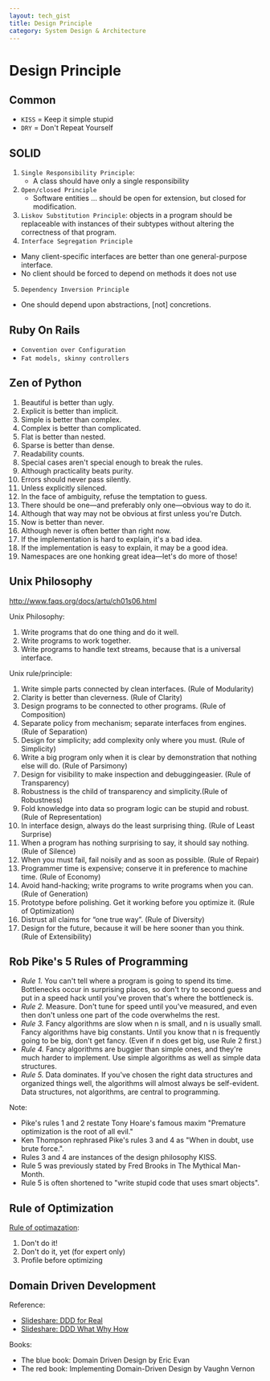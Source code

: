 ```yaml
---
layout: tech_gist
title: Design Principle
category: System Design & Architecture
---
```


# Design Principle

## Common

- `KISS` = Keep it simple stupid
- `DRY` = Don't Repeat Yourself

## SOLID 
1. `Single Responsibility Principle`: 
   - A class should have only a single responsibility
2. `Open/closed Principle`
   - Software entities … should be open for extension, but closed for modification.
3. `Liskov Substitution Principle`: objects in a program should be replaceable with instances of their subtypes without altering the correctness of that program.
4. `Interface Segregation Principle`
  - Many client-specific interfaces are better than one general-purpose interface.
  - No client should be forced to depend on methods it does not use
5. `Dependency Inversion Principle`
  - One should depend upon abstractions, [not] concretions.


## Ruby On Rails

- `Convention over Configuration`
- `Fat models, skinny controllers`

## Zen of Python

1. Beautiful is better than ugly.
2. Explicit is better than implicit.
3. Simple is better than complex.
4. Complex is better than complicated.
5. Flat is better than nested.
6. Sparse is better than dense.
7. Readability counts.
8. Special cases aren't special enough to break the rules.
9. Although practicality beats purity.
10. Errors should never pass silently.
11. Unless explicitly silenced.
12. In the face of ambiguity, refuse the temptation to guess.
13. There should be one—and preferably only one—obvious way to do it.
14. Although that way may not be obvious at first unless you're Dutch.
15. Now is better than never.
16. Although never is often better than right now.
17. If the implementation is hard to explain, it's a bad idea.
18. If the implementation is easy to explain, it may be a good idea.
19. Namespaces are one honking great idea—let's do more of those!

## Unix Philosophy

<http://www.faqs.org/docs/artu/ch01s06.html>

Unix Philosophy:
1. Write programs that do one thing and do it well.
2. Write programs to work together.
3. Write programs to handle text streams, because that is a universal interface.

Unix rule/principle:
1. Write simple parts connected by clean interfaces. (Rule of Modularity)
2. Clarity is better than cleverness. (Rule of Clarity)
3. Design programs to be connected to other programs. (Rule of Composition)
4. Separate policy from mechanism; separate interfaces from engines. (Rule of Separation)
5. Design for simplicity; add complexity only where you must. (Rule of Simplicity)
6. Write a big program only when it is clear by demonstration that nothing else will do. (Rule of Parsimony)
7. Design for visibility to make inspection and debuggingeasier. (Rule of Transparency)
8. Robustness is the child of transparency and simplicity.(Rule of Robustness)
9. Fold knowledge into data so program logic can be stupid and robust. (Rule of Representation)
10. In interface design, always do the least surprising thing. (Rule of Least Surprise)
11. When a program has nothing surprising to say, it should say nothing. (Rule of Silence)
12. When you must fail, fail noisily and as soon as possible. (Rule of Repair)
13. Programmer time is expensive; conserve it in preference to machine time. (Rule of Economy)
14. Avoid hand-hacking; write programs to write programs when you can. (Rule of Generation)
15. Prototype before polishing. Get it working before you optimize it. (Rule of Optimization)
16. Distrust all claims for “one true way”. (Rule of Diversity)
17. Design for the future, because it will be here sooner than you think. (Rule of Extensibility)

## Rob Pike's 5 Rules of Programming

- *Rule 1.* You can't tell where a program is going to spend its time. Bottlenecks occur in surprising places, so don't try to second guess and put in a speed hack until you've proven that's where the bottleneck is.
- *Rule 2.* Measure. Don't tune for speed until you've measured, and even then don't unless one part of the code overwhelms the rest.
- *Rule 3.* Fancy algorithms are slow when n is small, and n is usually small. Fancy algorithms have big constants. Until you know that n is frequently going to be big, don't get fancy. (Even if n does get big, use Rule 2 first.)
- *Rule 4.* Fancy algorithms are buggier than simple ones, and they're much harder to implement. Use simple algorithms as well as simple data structures.
- *Rule 5.* Data dominates. If you've chosen the right data structures and organized things well, the algorithms will almost always be self-evident. Data structures, not algorithms, are central to programming.

Note:
- Pike's rules 1 and 2 restate Tony Hoare's famous maxim "Premature optimization is the root of all evil." 
- Ken Thompson rephrased Pike's rules 3 and 4 as "When in doubt, use brute force.". 
- Rules 3 and 4 are instances of the design philosophy KISS. 
- Rule 5 was previously stated by Fred Brooks in The Mythical Man-Month. 
- Rule 5 is often shortened to "write stupid code that uses smart objects".

## Rule of Optimization

[Rule of optimazation](https://wiki.c2.com/?RulesOfOptimization):
1. Don't do it!
2. Don't do it, yet (for expert only)
3. Profile before optimizing


## Domain Driven Development

Reference:
- [Slideshare: DDD for Real](https://www.slideshare.net/cyriux/ddd-for-real)
- [Slideshare: DDD What Why How](https://www.slideshare.net/alexeyzimarev/ddd-what-why-how-74199460)

Books: 
- The blue book: Domain Driven Design by Eric Evan
- The red book: Implementing Domain-Driven Design by Vaughn Vernon